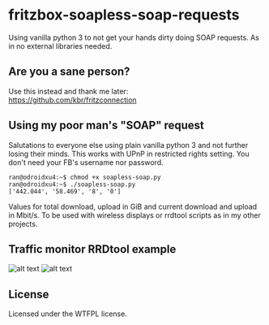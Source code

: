# fritzbox-soapless-soap-requests
Using vanilla python 3 to not get your hands dirty doing SOAP requests. As in no external libraries needed.

## Are you a sane person?
Use this instead and thank me later:  
https://github.com/kbr/fritzconnection  

## Using my poor man's "SOAP" request
Salutations to everyone else using plain vanilla python 3 and not further losing their minds. This works with UPnP in restricted rights setting. You don't need your FB's username nor password.

```
ran@odroidxu4:~$ chmod +x soapless-soap.py
ran@odroidxu4:~$ ./soapless-soap.py
['442.044', '58.469', '8', '0']
```
Values for total download, upload in GiB and current download and upload in Mbit/s. To be used with wireless displays or rrdtool scripts as in my other projects.

## Traffic monitor RRDtool example

![alt text](https://raw.githubusercontent.com/ran-sama/fritzbox-soapless-soap-requests/master/images/dl_example.png
)
![alt text](https://raw.githubusercontent.com/ran-sama/fritzbox-soapless-soap-requests/master/images/ul_example.png
)

## License
Licensed under the WTFPL license.
